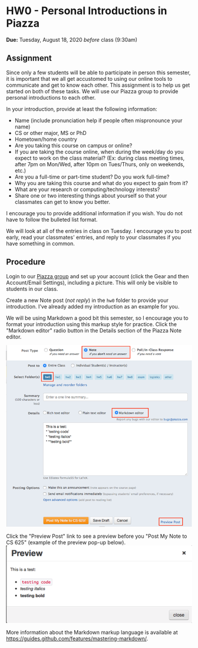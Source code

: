 # HW0 - Personal Introductions in Piazza

**Due:** Tuesday, August 18, 2020 *before* class (9:30am) 

## Assignment

Since only a few students will be able to participate in person this semester, it is important that we all get accustomed to using our online tools to communicate and get to know each other.  This assignment is to help us get started on both of these tasks.  We will use our Piazza group to provide personal introductions to each other.

In your introduction, provide at least the following information:
* Name (include pronunciation help if people often mispronounce your name)
* CS or other major, MS or PhD
* Hometown/home country
* Are you taking this course on campus or online?
* If you are taking the course online, when during the week/day do you expect to work on the class material?  (Ex: during class meeting times, after 7pm on Mon/Wed, after 10pm on Tues/Thurs, only on weekends, etc.)
* Are you a full-time or part-time student?  Do you work full-time?
* Why you are taking this course and what do you expect to gain from it?
* What are your research or computing/technology interests?
* Share one or two interesting things about yourself so that your classmates can get to know you better.

I encourage you to provide additional information if you wish.  You do not have to follow the bulleted list format.

We will look at all of the entries in class on Tuesday.  I encourage you to post early, read your classmates' entries, and reply to your classmates if you have something in common.

## Procedure

Login to our [Piazza group](https://piazza.com/odu/fall2020/cs625/home) and set up your account (click the Gear and then Account/Email Settings), including a picture.  This will only be visible to students in our class.

Create a new Note post (*not reply*) in the `hw0` folder to provide your introduction.  I've already added my introduction as an example for you. 

We will be using Markdown a good bit this semester, so I encourage you to format your introduction using this markup style for practice. Click the "Markdown editor" radio button in the Details section of the Piazza Note editor.  

![](piazza-hw0-example.png)

Click the "Preview Post" link to see a preview before you "Post My Note to CS 625" (example of the preview pop-up below).  
![](piazza-hw0-preview.png)

More information about the Markdown markup language is available at https://guides.github.com/features/mastering-markdown/.
